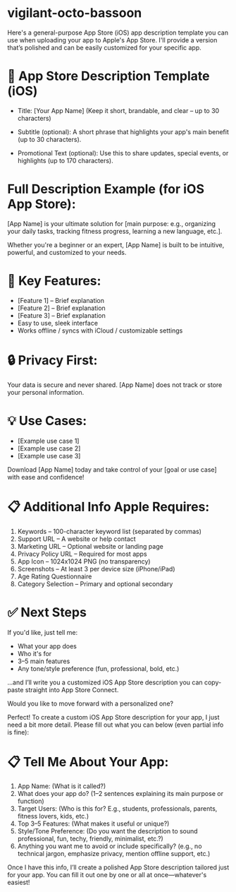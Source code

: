 # vigilant-octo-bassoon
Here's a general-purpose App Store (iOS) app description template you can use when uploading your app to Apple's App Store. I'll provide a version that’s polished and can be easily customized for your specific app.

# 📄 App Store Description Template (iOS)
- Title:
[Your App Name]
(Keep it short, brandable, and clear – up to 30 characters)

- Subtitle (optional):
A short phrase that highlights your app's main benefit (up to 30 characters).

- Promotional Text (optional):
Use this to share updates, special events, or highlights (up to 170 characters).

# Full Description Example (for iOS App Store):
[App Name] is your ultimate solution for [main purpose: e.g., organizing your daily tasks, tracking fitness progress, learning a new language, etc.].

Whether you're a beginner or an expert, [App Name] is built to be intuitive, powerful, and customized to your needs.

# 🌟 Key Features:
- [Feature 1] – Brief explanation
- [Feature 2] – Brief explanation
- [Feature 3] – Brief explanation
- Easy to use, sleek interface
- Works offline / syncs with iCloud / customizable settings

# 🔒 Privacy First:
Your data is secure and never shared. [App Name] does not track or store your personal information.

# 💡 Use Cases:
- [Example use case 1]
- [Example use case 2]
- [Example use case 3]

Download [App Name] today and take control of your [goal or use case] with ease and confidence!

# 📋 Additional Info Apple Requires:
1. Keywords – 100-character keyword list (separated by commas)
2. Support URL – A website or help contact
3. Marketing URL – Optional website or landing page
4. Privacy Policy URL – Required for most apps
5. App Icon – 1024x1024 PNG (no transparency)
6. Screenshots – At least 3 per device size (iPhone/iPad)
7. Age Rating Questionnaire
8. Category Selection – Primary and optional secondary

# ✅ Next Steps
If you'd like, just tell me:
- What your app does
- Who it's for
- 3–5 main features
- Any tone/style preference (fun, professional, bold, etc.)

…and I’ll write you a customized iOS App Store description you can copy-paste straight into App Store Connect.

Would you like to move forward with a personalized one?

Perfect! To create a custom iOS App Store description for your app, I just need a bit more detail. Please fill out what you can below (even partial info is fine):

# 📋 Tell Me About Your App:
1. App Name:
(What is it called?)
2. What does your app do?
(1–2 sentences explaining its main purpose or function)
3. Target Users:
(Who is this for? E.g., students, professionals, parents, fitness lovers, kids, etc.)
4. Top 3–5 Features:
(What makes it useful or unique?)
5. Style/Tone Preference:
(Do you want the description to sound professional, fun, techy, friendly, minimalist, etc.?)
6. Anything you want me to avoid or include specifically?
(e.g., no technical jargon, emphasize privacy, mention offline support, etc.)

Once I have this info, I’ll create a polished App Store description tailored just for your app. You can fill it out one by one or all at once—whatever's easiest!
